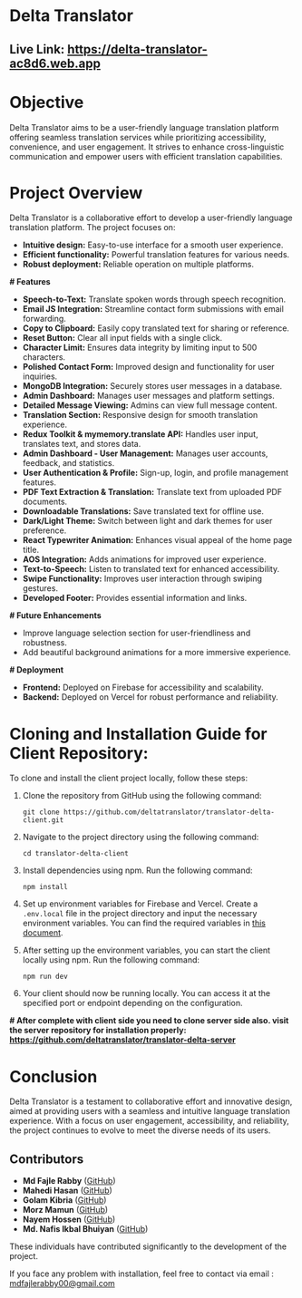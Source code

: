 # Delta Translator

## Live Link: https://delta-translator-ac8d6.web.app

# Objective

Delta Translator aims to be a user-friendly language translation platform offering seamless translation services while prioritizing accessibility, convenience, and user engagement. It strives to enhance cross-linguistic communication and empower users with efficient translation capabilities.

# Project Overview

Delta Translator is a collaborative effort to develop a user-friendly language translation platform. The project focuses on:

- **Intuitive design:** Easy-to-use interface for a smooth user experience.
- **Efficient functionality:** Powerful translation features for various needs.
- **Robust deployment:** Reliable operation on multiple platforms.

**# Features**

- **Speech-to-Text:** Translate spoken words through speech recognition.
- **Email JS Integration:** Streamline contact form submissions with email forwarding.
- **Copy to Clipboard:** Easily copy translated text for sharing or reference.
- **Reset Button:** Clear all input fields with a single click.
- **Character Limit:** Ensures data integrity by limiting input to 500 characters.
- **Polished Contact Form:** Improved design and functionality for user inquiries.
- **MongoDB Integration:** Securely stores user messages in a database.
- **Admin Dashboard:** Manages user messages and platform settings.
- **Detailed Message Viewing:** Admins can view full message content.
- **Translation Section:** Responsive design for smooth translation experience.
- **Redux Toolkit & mymemory.translate API:** Handles user input, translates text, and stores data.
- **Admin Dashboard - User Management:** Manages user accounts, feedback, and statistics.
- **User Authentication & Profile:** Sign-up, login, and profile management features.
- **PDF Text Extraction & Translation:** Translate text from uploaded PDF documents.
- **Downloadable Translations:** Save translated text for offline use.
- **Dark/Light Theme:** Switch between light and dark themes for user preference.
- **React Typewriter Animation:** Enhances visual appeal of the home page title.
- **AOS Integration:** Adds animations for improved user experience.
- **Text-to-Speech:** Listen to translated text for enhanced accessibility.
- **Swipe Functionality:** Improves user interaction through swiping gestures.
- **Developed Footer:** Provides essential information and links.

**# Future Enhancements**

- Improve language selection section for user-friendliness and robustness.
- Add beautiful background animations for a more immersive experience.

**# Deployment**

- **Frontend:** Deployed on Firebase for accessibility and scalability.
- **Backend:** Deployed on Vercel for robust performance and reliability.

# Cloning and Installation Guide for Client Repository:

To clone and install the client project locally, follow these steps:

1. Clone the repository from GitHub using the following command:

   ```
   git clone https://github.com/deltatranslator/translator-delta-client.git
   ```

2. Navigate to the project directory using the following command:

   ```
   cd translator-delta-client
   ```

3. Install dependencies using npm. Run the following command:

   ```
   npm install
   ```

4. Set up environment variables for Firebase and Vercel. Create a `.env.local` file in the project directory and input the necessary environment variables. You can find the required variables in [this document](https://docs.google.com/document/d/1RLTCm0Wik6PdKdX4dspbLdwTN2ZVW5dmSMal6Cy_nLo/edit?usp=sharing).

5. After setting up the environment variables, you can start the client locally using npm. Run the following command:

   ```
   npm run dev
   ```

6. Your client should now be running locally. You can access it at the specified port or endpoint depending on the configuration.

**# After complete with client side you need to clone server side also. visit the server repository for installation properly: https://github.com/deltatranslator/translator-delta-server**

# Conclusion

Delta Translator is a testament to collaborative effort and innovative design, aimed at providing users with a seamless and intuitive language translation experience. With a focus on user engagement, accessibility, and reliability, the project continues to evolve to meet the diverse needs of its users.

## Contributors

- **Md Fajle Rabby** ([GitHub](https://github.com/rabby9898))
- **Mahedi Hasan** ([GitHub](https://github.com/Mahedi205339))
- **Golam Kibria** ([GitHub](https://github.com/emiya-77))
- **Morz Mamun** ([GitHub](https://github.com/morz-mamun))
- **Nayem Hossen** ([GitHub](https://github.com/naymhossen1b))
- **Md. Nafis Ikbal Bhuiyan** ([GitHub](https://github.com/Nafis2222))

These individuals have contributed significantly to the development of the project.

If you face any problem with installation, feel free to contact via email : mdfajlerabby00@gmail.com

